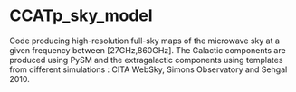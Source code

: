 # CCATp_sky_model
Code producing high-resolution full-sky maps of the microwave sky at a given frequency between [27GHz,860GHz]. The Galactic components are produced using PySM and the extragalactic components using templates from different simulations : CITA WebSky, Simons Observatory and Sehgal 2010.
